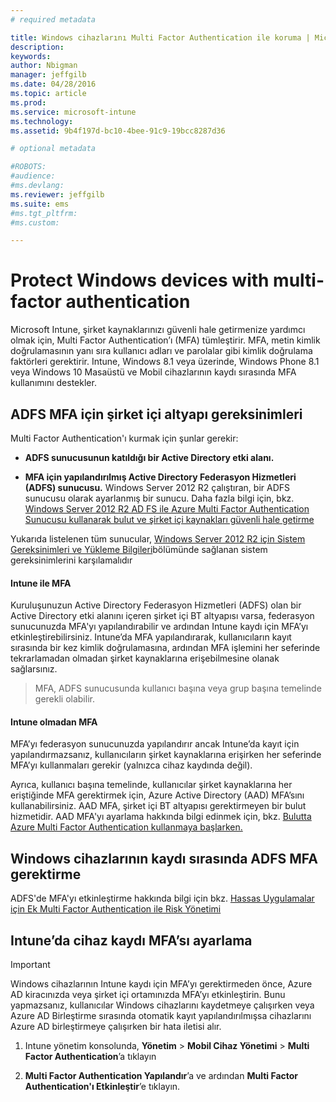 ```yaml
---
# required metadata

title: Windows cihazlarını Multi Factor Authentication ile koruma | Microsoft Intune
description:
keywords:
author: Nbigman
manager: jeffgilb
ms.date: 04/28/2016
ms.topic: article
ms.prod:
ms.service: microsoft-intune
ms.technology:
ms.assetid: 9b4f197d-bc10-4bee-91c9-19bcc8287d36

# optional metadata

#ROBOTS:
#audience:
#ms.devlang:
ms.reviewer: jeffgilb
ms.suite: ems
#ms.tgt_pltfrm:
#ms.custom:

---
```


# Protect Windows devices with multi-factor authentication
Microsoft Intune, şirket kaynaklarınızı güvenli hale getirmenize yardımcı olmak için, Multi Factor Authentication’ı (MFA) tümleştirir. MFA, metin kimlik doğrulamasının yanı sıra kullanıcı adları ve parolalar gibi kimlik doğrulama faktörleri gerektirir. Intune, Windows 8.1 veya üzerinde, Windows Phone 8.1 veya Windows 10 Masaüstü ve Mobil cihazlarının kaydı sırasında MFA kullanımını destekler. 

## ADFS MFA için şirket içi altyapı gereksinimleri
Multi Factor Authentication'ı kurmak için şunlar gerekir:

-   **ADFS sunucusunun katıldığı bir Active Directory etki alanı.**

-   **MFA için yapılandırılmış Active Directory Federasyon Hizmetleri (ADFS) sunucusu.** Windows Server 2012 R2 çalıştıran, bir ADFS sunucusu olarak ayarlanmış bir sunucu. Daha fazla bilgi için, bkz. [Windows Server 2012 R2 AD FS ile Azure Multi Factor Authentication Sunucusu kullanarak bulut ve şirket içi kaynakları güvenli hale getirme](https://azure.microsoft.com/en-us/documentation/articles/multi-factor-authentication-get-started-adfs-w2k12/)

Yukarıda listelenen tüm sunucular, [Windows Server 2012 R2 için Sistem Gereksinimleri ve Yükleme Bilgileri](http://technet.microsoft.com/library/dn303418.aspx)bölümünde sağlanan sistem gereksinimlerini karşılamalıdır

#### Intune ile MFA
Kuruluşunuzun Active Directory Federasyon Hizmetleri (ADFS) olan bir Active Directory etki alanını içeren şirket içi BT altyapısı varsa, federasyon sunucunuzda MFA'yı yapılandırabilir ve ardından Intune kaydı için MFA’yı etkinleştirebilirsiniz. Intune’da MFA yapılandırarak, kullanıcıların kayıt sırasında bir kez kimlik doğrulamasına, ardından MFA işlemini her seferinde tekrarlamadan olmadan şirket kaynaklarına erişebilmesine olanak sağlarsınız.

>MFA, ADFS sunucusunda kullanıcı başına veya grup başına temelinde gerekli olabilir.  

#### Intune olmadan MFA
MFA’yı federasyon sunucunuzda yapılandırır ancak Intune’da kayıt için yapılandırmazsanız, kullanıcıların şirket kaynaklarına erişirken her seferinde MFA’yı kullanmaları gerekir (yalnızca cihaz kaydında değil).

Ayrıca, kullanıcı başına temelinde, kullanıcılar şirket kaynaklarına her eriştiğinde MFA gerektirmek için, Azure Active Directory (AAD) MFA’sını kullanabilirsiniz. AAD MFA, şirket içi BT altyapısı gerektirmeyen bir bulut hizmetidir. AAD MFA'yı ayarlama hakkında bilgi edinmek için, bkz. [Bulutta Azure Multi Factor Authentication kullanmaya başlarken.](https://azure.microsoft.com/en-us/documentation/articles/multi-factor-authentication-get-started-cloud/)

## Windows cihazlarının kaydı sırasında ADFS MFA gerektirme
ADFS'de MFA'yı etkinleştirme hakkında bilgi için bkz. [Hassas Uygulamalar için Ek Multi Factor Authentication ile Risk Yönetimi](http://technet.microsoft.com/library/dn280949.aspx)

## Intune’da cihaz kaydı MFA’sı ayarlama
>[!Important]  
>Windows cihazlarının Intune kaydı için MFA’yı gerektirmeden önce, Azure AD kiracınızda veya şirket içi ortamınızda MFA’yı etkinleştirin. Bunu yapmazsanız, kullanıcılar Windows cihazlarını kaydetmeye çalışırken veya Azure AD Birleştirme sırasında otomatik kayıt yapılandırılmışsa cihazlarını Azure AD birleştirmeye çalışırken bir hata iletisi alır.

1.  Intune yönetim konsolunda, **Yönetim** &gt; **Mobil Cihaz Yönetimi** &gt; **Multi Factor Authentication**’a tıklayın

2.  **Multi Factor Authentication Yapılandır**’a ve ardından **Multi Factor Authentication'ı Etkinleştir**’e tıklayın.



<!--HONumber=May16_HO2-->


